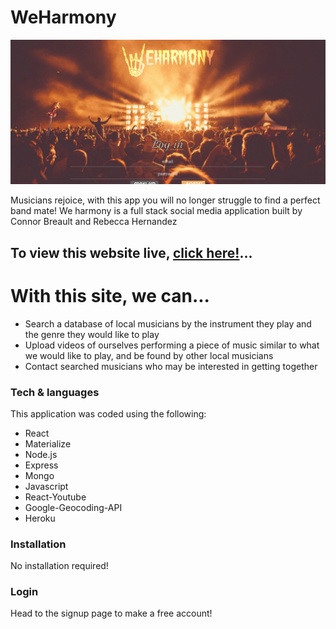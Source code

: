 # WeHarmony
<!-- [![Build Status](https://travis-ci.org/joemccann/dillinger.svg?branch=master)](https://travis-ci.org/joemccann/dillinger) -->

![Demogif](./src/images/demo.gif)

Musicians rejoice, with this app you will no longer struggle to find a perfect band mate!  We harmony is a full stack social media application built by Connor Breault and Rebecca Hernandez

## To view this website live, [click here!](https://weharmonyprototype.herokuapp.com/)...

# With this site, we can...

  - Search a database of local musicians by the instrument they play and the genre they would like to play
  - Upload videos of ourselves performing a piece of music similar to what we would like to play, and be found by other local musicians
  - Contact searched musicians who may be interested in getting together

### Tech & languages

This application was coded using the following:

* React
* Materialize
* Node.js
* Express
* Mongo
* Javascript
* React-Youtube
* Google-Geocoding-API
* Heroku


### Installation

No installation required!

### Login

Head to the signup page to make a free account!